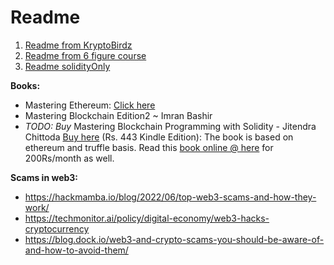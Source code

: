 # Readme

1. [Readme from KryptoBirdz](./README-kryptobirdz.md)
2. [Readme from 6 figure course](./README-6_figure.md)
3. [Readme solidityOnly](./solidity-only.md)

**Books:**
- Mastering Ethereum: [Click here](https://github.com/ethereumbook/ethereumbook)
- Mastering Blockchain Edition2 ~ Imran Bashir
- *TODO: Buy* Mastering Blockchain Programming with Solidity - Jitendra Chittoda [Buy here](https://www.amazon.in/Mastering-Blockchain-Programming-Solidity-production-ready-ebook/dp/B07W5F8S1L) (Rs. 443 Kindle Edition): The book is based on ethereum and truffle basis.  Read this [book online @ here](https://www.packtpub.com) for 200Rs/month as well.

**Scams in web3:**
- https://hackmamba.io/blog/2022/06/top-web3-scams-and-how-they-work/
- https://techmonitor.ai/policy/digital-economy/web3-hacks-cryptocurrency
- https://blog.dock.io/web3-and-crypto-scams-you-should-be-aware-of-and-how-to-avoid-them/
